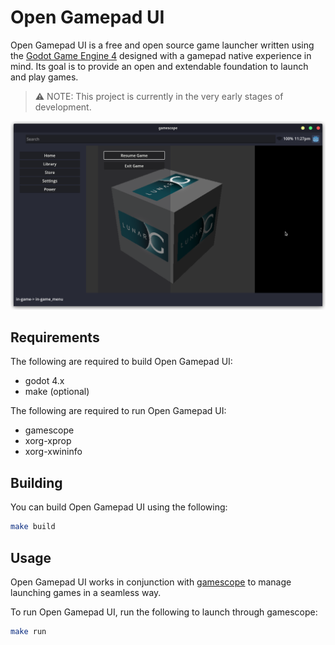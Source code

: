 # Open Gamepad UI

Open Gamepad UI is a free and open source game launcher written using the
[Godot Game Engine 4](https://godotengine.org/) designed with a gamepad native
experience in mind. Its goal is to provide an open and extendable foundation
to launch and play games.

> :warning: NOTE: This project is currently in the very early stages of development.

![](docs/screenshot01.png)

## Requirements

The following are required to build Open Gamepad UI:

- godot 4.x
- make (optional)

The following are required to run Open Gamepad UI:

- gamescope
- xorg-xprop
- xorg-xwininfo

## Building

You can build Open Gamepad UI using the following:

```bash
make build
```

## Usage

Open Gamepad UI works in conjunction with [gamescope](https://github.com/Plagman/gamescope/)
to manage launching games in a seamless way.

To run Open Gamepad UI, run the following to launch through gamescope:

```bash
make run
```
